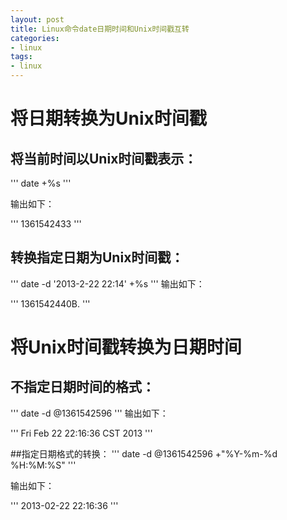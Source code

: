 ```yaml
---
layout: post
title: Linux命令date日期时间和Unix时间戳互转
categories:
- linux
tags:
- linux
---
```


# 将日期转换为Unix时间戳
## 将当前时间以Unix时间戳表示：

'''
date +%s
'''

输出如下：

'''
1361542433
'''
## 转换指定日期为Unix时间戳：

'''
date -d '2013-2-22 22:14' +%s
'''
输出如下：

'''
1361542440B.
'''

# 将Unix时间戳转换为日期时间

## 不指定日期时间的格式：

'''
date -d @1361542596
'''
输出如下：

'''
Fri Feb 22 22:16:36 CST 2013 
'''

##指定日期格式的转换：
'''
date -d @1361542596 +"%Y-%m-%d %H:%M:%S"
'''

输出如下：

'''
2013-02-22 22:16:36
'''
